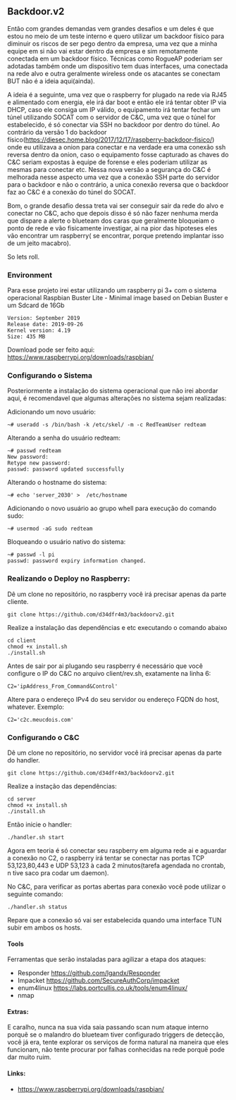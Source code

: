 ## Backdoor.v2 
Então com grandes demandas vem grandes desafios e um deles é que estou no meio de um teste interno e quero utilizar um backdoor físico para diminuir os riscos de ser pego dentro da empresa, uma vez que a minha equipe em si não vai estar dentro da empresa e sim remotamente conectada em um backdoor físico. Técnicas como RogueAP poderiam ser adotadas também onde um dispositivo tem duas interfaces, uma conectada na rede alvo e outra geralmente wireless onde os atacantes se conectam BUT não é a ideia aqui(ainda).

A ideia é a seguinte, uma vez que o raspberry for plugado na rede via RJ45 e alimentado com energia, ele irá dar boot e então ele irá tentar obter IP via DHCP, caso ele consiga um IP válido, o equipamento irá tentar fechar um túnel utilizando SOCAT com o servidor de C&C, uma vez que o túnel for estabelecido, é só conectar via SSH no backdoor por dentro do túnel. Ao contrário da versão 1 do backdoor físico(https://diesec.home.blog/2017/12/17/raspberry-backdoor-fisico/)  onde eu utilizava a onion para conectar e na verdade era uma conexão ssh reversa dentro da onion, caso o equipamento fosse capturado as chaves do C&C seriam expostas à equipe de forense e eles poderiam utilizar as mesmas para conectar etc. Nessa nova versão a segurança do C&C é melhorada nesse aspecto uma vez que a conexão SSH parte do servidor para o backdoor e não o contrário, a unica conexão reversa que o backdoor faz ao C&C é a conexão do túnel do SOCAT. 

Bom, o grande desafio dessa treta vai ser conseguir sair da rede do alvo e conectar no C&C, acho que depois disso é só não fazer nenhuma merda que dispare a alerte o blueteam dos caras que geralmente bloqueiam o ponto de rede e vão fisicamente investigar, ai na pior das hipoteses eles vão encontrar um raspberry( se encontrar, porque pretendo implantar isso de um jeito macabro). 


So lets roll.

### Environment
Para esse projeto irei estar utilizando um raspberry pi 3+ com o sistema operacional Raspbian Buster Lite - Minimal image based on Debian Buster e um Sdcard de 16Gb

```
Version: September 2019
Release date: 2019-09-26
Kernel version: 4.19
Size: 435 MB
```
Download pode ser feito aqui: https://www.raspberrypi.org/downloads/raspbian/

### Configurando o Sistema
Posteriormente a instalação do sistema operacional que não irei abordar aqui, é recomendavel que algumas alterações no sistema sejam realizadas:

Adicionando um novo usuário: 

```
~# useradd -s /bin/bash -k /etc/skel/ -m -c RedTeamUser redteam
```

Alterando a senha do usuário redteam:

```
~# passwd redteam 
New password: 
Retype new password: 
passwd: password updated successfully
```

Alterando o hostname do sistema: 
```
~# echo 'server_2030' >  /etc/hostname
```

Adicionando o novo usuário ao grupo whell para execução do comando sudo:

```
~# usermod -aG sudo redteam
```

Bloqueando o usuário nativo do sistema: 
```
~# passwd -l pi
passwd: password expiry information changed.
```


### Realizando o Deploy no Raspberry:
Dê um clone  no repositório, no raspberry você irá precisar apenas da parte cliente. 

```
git clone https://github.com/d34dfr4m3/backdoorv2.git

```

Realize a instalação das dependências e etc executando o comando abaixo 

```
cd client
chmod +x install.sh
./install.sh
```

Antes de sair por ai plugando seu raspberry é necessário que você configure o IP do C&C no arquivo client/rev.sh, exatamente na linha 6:
```
C2='ipAddress_From_Command&Control'
```

Altere para o endereço IPv4 do seu servidor ou endereço FQDN do host, whatever. Exemplo:
```
C2='c2c.meucdois.com'
``` 

### Configurando o C&C
Dê um clone no repositório, no servidor você irá precisar apenas da parte do handler. 

```
git clone https://github.com/d34dfr4m3/backdoorv2.git
```

Realize a instação das dependências:

```
cd server
chmod +x install.sh
./install.sh
```

Então inicie o handler: 
``` 
./handler.sh start
```

Agora em teoria é só conectar seu raspberry em alguma rede ai e aguardar a conexão no C2, o raspberry irá tentar se conectar nas portas TCP 53,123,80,443 e UDP 53,123 à cada 2 minutos(tarefa agendada no crontab, n tive saco pra codar um daemon).

No C&C, para verificar as portas abertas para conexão você pode utilizar o seguinte comando:
```
./handler.sh status
```

Repare que a conexão só vai ser estabelecida quando uma interface TUN subir em ambos os hosts. 

#### Tools 
Ferramentas que serão instaladas para agilizar a etapa dos ataques:
- Responder https://github.com/lgandx/Responder
- Impacket https://github.com/SecureAuthCorp/impacket
- enum4linux https://labs.portcullis.co.uk/tools/enum4linux/
- nmap


#### Extras:
E caralho, nunca na sua vida saia passando scan num ataque interno porquẽ se o malandro do blueteam tiver configurado triggers de detecção, você já era, tente explorar os serviços de forma natural na maneira que eles funcionam, não tente procurar por falhas conhecidas na rede porquẽ pode dar muito ruim. 

#### Links: 
- https://www.raspberrypi.org/downloads/raspbian/


